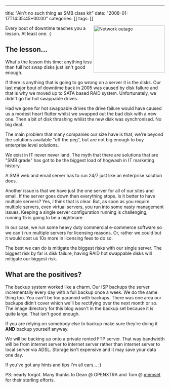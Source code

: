 ---
title: "Ain't no such thing as SMB class kit"
date: "2008-01-17T14:35:45+00:00"
categories: []
tags: []

<p><img height="149" alt="Network outage" src="http://techteapot.com/wp-content/uploads/2008/01/net-downtime.jpg" width="225" align="right" />Every bout of downtime teaches you a lesson. At least one. :)</p>
<h2>The lesson...</h2>
<p>What's the lesson this time: anything less than full hot swap disks just isn't good enough.</p>
<p>If there is anything that is going to go wrong on a server it is the disks. Our last major bout of downtime back in 2005 was caused by disk failure and that is why we moved up to SATA based RAID system. Unfortunately, we didn't go for hot swappable drives.</p>
<p>Had we gone for hot swappable drives the drive failure would have caused us a modest heart flutter whilst we swapped out the bad disk with a new one. Then a bit of disk thrashing whilst the new disk was synchronised. No big deal.</p>
<p>The main problem that many companies our size have is that, we're beyond the solutions available "off the peg", but are not big enough to buy enterprise level solutions.</p>
<p>We exist in IT never never land. The myth that there are solutions that are "SMB grade" has got to be the biggest load of hogwash in IT marketing history.</p>
<p>A SMB web and email server has to run 24/7 just like an enterprise solution does.</p>
<p>Another issue is that we have just the one server for all of our sites and email. If the server goes down then everything stops. Is it better to have multiple servers? Yes, I think that is clear. But, as soon as you require multiple servers, even virtual servers, you run into some nasty management issues. Keeping a single server configuration running is challenging, running 15 is going to be a nightmare.</p>
<p>In our case, we run some heavy duty commercial e-commerce software so we can't run multiple servers for licensing reasons. Or, rather we could but it would cost us 10x more in licensing fees to do so.</p>
<p>The best we can do is mitigate the biggest risks with our single server. The biggest risk by far is disk failure, having RAID hot swappable disks will mitigate our biggest risk.</p>
<h2>What are the positives?</h2>
<p>The backup system worked like a charm. Our ISP backups the server incrementally every day with a full backup once a week. We do the same thing too. You can't be too paranoid with backups. There was one area our backups didn't cover which we'll be rectifying over the next month or so. The image directory for this blog wasn't in the backup set because it is quite large. That isn't good enough.</p>
<p>If you are relying on somebody else to backup make sure they're doing it <strong>AND</strong> backup yourself anyway.</p>
<p>We will be backing up onto a private rented FTP server. That way bandwidth will be from internet server to internet server rather than internet server to local server via ADSL. Storage isn't expensive and it may save your data one day.</p>
<p>If you've got any hints and tips I'm all ears... ;)</p>
<p>PS: nearly forgot. Many thanks to Dean @ OPENXTRA and Tom @ <a href="http://www.memset.com/">memset</a> for their sterling efforts.</p>
